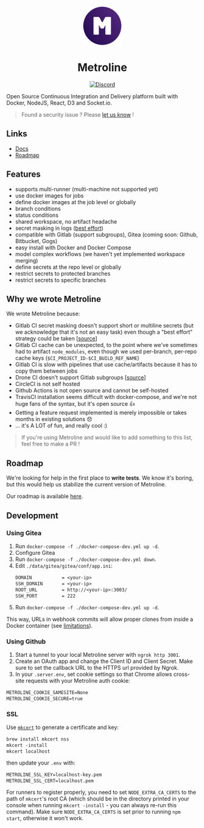 <p align="center">
  <img alt="Metroline Logo" src="https://raw.githubusercontent.com/metroline/metroline-brand/master/metroline-logo.svg" width="100" />
</p>
<h1 align="center">
  Metroline
</h1>
<p align="center">
    <a href="https://discord.gg/zsb79pJEBj" target="_blank">
        <img alt="Discord" src="https://img.shields.io/discord/790901937699815424?label=community">
    </a>
</p>

Open Source Continuous Integration and Delivery platform built with Docker, NodeJS, React, D3 and Socket.io.

> Found a security issue ? Please [let us know](https://github.com/metroline/metroline/security/advisories/new) !

## Links

- [Docs](https://metroline.github.io/metroline-docs/)
- [Roadmap](https://github.com/metroline/metroline/projects/1)

## Features

- supports multi-runner (multi-machine not supported yet)
- use docker images for jobs
- define docker images at the job level or globally
- branch conditions
- status conditions
- shared workspace, no artifact headache
- secret masking in logs ([best effort](https://docs.metroline.io/ci-configuration/secrets#a-note-on-secret-masking))
- compatible with Gitlab (support subgroups), Gitea (coming soon: Github, Bitbucket, Gogs)
- easy install with Docker and Docker Compose
- model complex workflows (we haven't yet implemented workspace merging)
- define secrets at the repo level or globally
- restrict secrets to protected branches
- restrict secrets to specific branches

## Why we wrote Metroline

We wrote Metroline because:
- Gitlab CI secret masking doesn't support short or multiline secrets (but we acknowledge that it's not an easy task) even though a "best effort" strategy could be taken [[source](https://docs.gitlab.com/ee/ci/variables/#masked-variable-requirements)]
- Gitlab CI cache can be unexpected, to the point where we've sometimes had to artifact `node_modules`, even though we used per-branch, per-repo cache keys (`$CI_PROJECT_ID-$CI_BUILD_REF_NAME`)
- Gitlab CI is slow with pipelines that use cache/artifacts because it has to copy them between jobs
- Drone CI doesn't support Gitlab subgroups [[source](https://github.com/drone/drone/issues/2009)]
- CircleCI is not self hosted
- Github Actions is not open source and cannot be self-hosted
- TravisCI installation seems difficult with docker-compose, and we're not huge fans of the syntax, but it's open source 👍
- Getting a feature request implemented is merely impossible or takes months in existing solutions 😞
- ... it's A LOT of fun, and really cool :)

> If you're using Metroline and would like to add something to this list, feel free to make a PR !

## Roadmap

We're looking for help in the first place to **write tests**. We know it's boring, but this would help us stabilize the current version of Metroline.

Our roadmap is available [here](https://github.com/metroline/metroline/projects/1).

## Development

### Using Gitea

1. Run `docker-compose -f ./docker-compose-dev.yml up -d`.
1. Configure Gitea
1. Run `docker-compose -f ./docker-compose-dev.yml down`.
1. Edit `./data/gitea/gitea/conf/app.ini`:
    ```
    DOMAIN           = <your-ip>
    SSH_DOMAIN       = <your-ip>
    ROOT_URL         = http://<your-ip>:3003/
    SSH_PORT         = 222
    ```
1. Run `docker-compose -f ./docker-compose-dev.yml up -d`.

This way, URLs in webhook commits will allow proper clones from inside a Docker container (see [limitations](https://docs.metroline.io/core/limitations#localhost)).

### Using Github

1. Start a tunnel to your local Metroline server with `ngrok http 3001`.
1. Create an OAuth app and change the Client ID and Client Secret. Make sure to set the callback URL to the HTTPS url provided by Ngrok.
1. In your `.server.env`, set cookie settings so that Chrome allows cross-site requests with your Metroline auth cookie:
```..env
METROLINE_COOKIE_SAMESITE=None
METROLINE_COOKIE_SECURE=true
```

### SSL

Use [`mkcert`](https://github.com/FiloSottile/mkcert) to generate a certificate and key:

```shell script
brew install mkcert nss
mkcert -install
mkcert localhost
```

then update your `.env` with:

```
METROLINE_SSL_KEY=localhost-key.pem
METROLINE_SSL_CERT=localhost.pem
```

For runners to register properly, you need to set `NODE_EXTRA_CA_CERTS` to the path of `mkcert`'s root CA (which should be in the directory printed in your console when running `mkcert -install` - you can always re-run this command). Make sure `NODE_EXTRA_CA_CERTS` is set prior to running `npm start`, otherwise it won't work.
